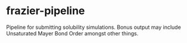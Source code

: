 # frazier-pipeline
Pipeline for submitting solubility simulations.  Bonus output may include Unsaturated Mayer Bond Order amongst other things.
